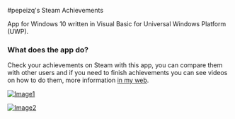 #pepeizq's Steam Achievements

App for Windows 10 written in Visual Basic for Universal Windows Platform (UWP).

### What does the app do?

Check your achievements on Steam with this app, you can compare them with other users and if you need to finish achievements you can see videos on how to do them, more information [in my web](https://pepeizqapps.com/app/pepeizq-steam-achievements/).

[![Image1](https://i.imgur.com/sCL82Sm.png)](https://pepeizqapps.com/app/pepeizq-steam-achievements/)

[![Image2](https://i.imgur.com/T1ycWAs.png)](https://pepeizqapps.com/app/pepeizq-steam-achievements/)

